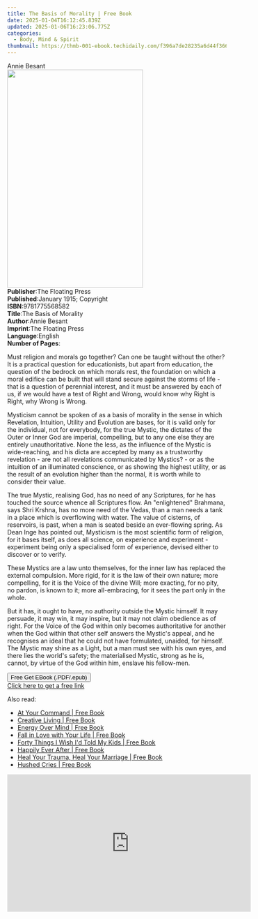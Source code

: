```yaml
---
title: The Basis of Morality | Free Book
date: 2025-01-04T16:12:45.839Z
updated: 2025-01-06T16:23:06.775Z
categories:
  - Body, Mind & Spirit
thumbnail: https://thmb-001-ebook.techidaily.com/f396a7de28235a6d44f366c27f8354f76097a9d0baffb56ee2053b4a36983261.jpg
---
```

<main id="book-container">
  <div class="flex flex-col">
    <div class="book-brief flex-1 py-6 px-4 sm:p-6 md:py-10 md:px-8">
      <!-- brief-->
      <div class="book-brief-main">Annie Besant</div>
    </div>
    <div
      class="book-meta-info flex-1 grid gap-4 col-start-1 col-end-3 row-start-1 sm:mb-6 sm:grid-cols-4 lg:gap-6 lg:col-start-2 lg:row-end-6 lg:row-span-6 lg:mb-0"
    >
      <div
        class="book-meta-info-left place-content-center mt-4 p-4 text-sm leading-6 col-start-2 col-span-2 dark:text-slate-400"
      >
        <img
          class="w-full h-500 object-cover rounded-lg sm:h-255 sm:col-span-2 lg:col-span-full"
          src="https://img-001-ebook.techidaily.com/22e7a3b834317dc4ceff5665bbe1ab2bc51556fbc8925478bd97a0ef77e9bc90.jpg"
          alt=""
          width="312"
          height="500"
        />
      </div>
      <div
        class="book-meta-info-right mt-2 col-start-1 row-start-2 col-span-3 self-center"
      >
        <!-- meta data  -->
        <div class="flex flex-col px-4 md:px-8">
          <div class="flex-1">
            <strong>Publisher</strong>:<span class="px-2"
              >The Floating Press</span
            >
          </div>
          <div class="flex-1">
            <strong>Published</strong>:<span class="px-2"
              >January 1915; Copyright</span
            >
          </div>
          <div class="flex-1">
            <strong>ISBN</strong>:<span class="px-2">9781775568582</span>
          </div>
          <div class="flex-1">
            <strong>Title</strong>:<span class="px-2"
              >The Basis of Morality</span
            >
          </div>
          <div class="flex-1">
            <strong>Author</strong>:<span class="px-2">Annie Besant</span>
          </div>
          <div class="flex-1">
            <strong>Imprint</strong>:<span class="px-2"
              >The Floating Press</span
            >
          </div>
          <div class="flex-1">
            <strong>Language</strong>:<span class="px-2">English</span>
          </div>
          <div class="flex-1">
            <strong>Number of Pages</strong>:<span class="px-2"></span>
          </div>
        </div>
      </div>
    </div>
    <div class="book-description flex-1 py-6 px-4 sm:p-6 md:py-10 md:px-8">
      <div class="book-description-main">
        <div accordion-content="" id="description">
          <p>
            Must religion and morals go together? Can one be taught without the
            other? It is a practical question for educationists, but apart from
            education, the question of the bedrock on which morals rest, the
            foundation on which a moral edifice can be built that will stand
            secure against the storms of life - that is a question of perennial
            interest, and it must be answered by each of us, if we would have a
            test of Right and Wrong, would know why Right is Right, why Wrong is
            Wrong.
          </p>
          <p>
            Mysticism cannot be spoken of as a basis of morality in the sense in
            which Revelation, Intuition, Utility and Evolution are bases, for it
            is valid only for the individual, not for everybody, for the true
            Mystic, the dictates of the Outer or Inner God are imperial,
            compelling, but to any one else they are entirely unauthoritative.
            None the less, as the influence of the Mystic is wide-reaching, and
            his dicta are accepted by many as a trustworthy revelation - are not
            all revelations communicated by Mystics? - or as the intuition of an
            illuminated conscience, or as showing the highest utility, or as the
            result of an evolution higher than the normal, it is worth while to
            consider their value.
          </p>
          <p>
            The true Mystic, realising God, has no need of any Scriptures, for
            he has touched the source whence all Scriptures flow. An
            "enlightened" Brahmana, says Shri Krshna, has no more need of the
            Vedas, than a man needs a tank in a place which is overflowing with
            water. The value of cisterns, of reservoirs, is past, when a man is
            seated beside an ever-flowing spring. As Dean Inge has pointed out,
            Mysticism is the most scientific form of religion, for it bases
            itself, as does all science, on experience and experiment -
            experiment being only a specialised form of experience, devised
            either to discover or to verify.
          </p>
          <p>
            These Mystics are a law unto themselves, for the inner law has
            replaced the external compulsion. More rigid, for it is the law of
            their own nature; more compelling, for it is the Voice of the divine
            Will; more exacting, for no pity, no pardon, is known to it; more
            all-embracing, for it sees the part only in the whole.
          </p>
          <p>
            But it has, it ought to have, no authority outside the Mystic
            himself. It may persuade, it may win, it may inspire, but it may not
            claim obedience as of right. For the Voice of the God within only
            becomes authoritative for another when the God within that other
            self answers the Mystic's appeal, and he recognises an ideal that he
            could not have formulated, unaided, for himself. The Mystic may
            shine as a Light, but a man must see with his own eyes, and there
            lies the world's safety; the materialised Mystic, strong as he is,
            cannot, by virtue of the God within him, enslave his fellow-men.
          </p>
        </div>
        <div class="accordion-fader"></div>
      </div>
    </div>
    <div class="book-excerpts flex-1 py-6 px-4 sm:p-6 md:py-10 md:px-8"></div>
    <div
      class="book-about-author flex-1 py-6 px-4 sm:p-6 md:py-10 md:px-8"
    ></div>
    <div class="book-free-get flex-1 py-6 px-4 sm:p-6 md:py-10 md:px-8">
      <button
        id="btn-free-get"
        class="bg-blue-500 hover:bg-blue-700 text-white font-bold py-2 px-4 rounded"
      >
        Free Get EBook (.PDF/.epub)
      </button>
      <div id="countdown-display" class="px-2 text-lg mt-2"></div>
      <a
        id="free-link"
        class="hidden bg-blue-500 hover:bg-blue-700 text-white font-bold py-2 px-4 rounded"
        href="https://www.ebooks.com/en-us/book/435855/the-basis-of-morality/annie-besant/"
        target="_blank"
        >Click here to get a free link</a
      >
    </div>
    <script>
      let countdownTime = 0;
      let countdownInterval = null;
      document
        .getElementById('btn-free-get')
        .addEventListener('click', startCountdown);
      function startCountdown() {
        countdownTime = new Date().getTime() + 60000 * 3;
        countdownInterval = setInterval(updateCountdown, 1000);
        document.getElementById('btn-free-get').disabled = true;
        document
          .getElementById('btn-free-get')
          .classList.add('bg-gray-500', 'cursor-not-allowed');
      }
      function updateCountdown() {
        let currentTime = new Date().getTime();
        let timeLeft = countdownTime - currentTime;
        let secondsLeft = Math.floor(timeLeft / 1000);
        document.getElementById('countdown-display').innerHTML =
          `Remaining time: ${secondsLeft} seconds.`;
        if (secondsLeft <= 0) {
          clearInterval(countdownInterval);
          document.getElementById('btn-free-get').classList.add('hidden');
          document.getElementById('free-link').classList.remove('hidden');
          document.getElementById('countdown-display').innerHTML = '';
        }
      }
    </script>
  </div>
</main>

<ins class="adsbygoogle"
      style="display:block"
      data-ad-client="ca-pub-7571918770474297"
      data-ad-slot="8358498916"
      data-ad-format="auto"
      data-full-width-responsive="true"></ins>
    

<span class="atpl-alsoreadstyle">Also read:</span>
<div><ul>
<li><a href="https://novels-ebooks.techidaily.com/210192381-9781600379277-at-your-command/"><u>At Your Command | Free Book</u></a></li>
<li><a href="https://novels-ebooks.techidaily.com/210192357-9781600378430-creative-living/"><u>Creative Living | Free Book</u></a></li>
<li><a href="https://novels-ebooks.techidaily.com/210192425-9781614483076-energy-over-mind/"><u>Energy Over Mind | Free Book</u></a></li>
<li><a href="https://novels-ebooks.techidaily.com/210192361-9781614482314-fall-in-love-with-your-life/"><u>Fall in Love with Your Life | Free Book</u></a></li>
<li><a href="https://novels-ebooks.techidaily.com/210192462-9781683505624-forty-things-i-wish-id-told-my-kids/"><u>Forty Things I Wish I'd Told My Kids | Free Book</u></a></li>
<li><a href="https://novels-ebooks.techidaily.com/210192483-9781683508298-happily-ever-after/"><u>Happily Ever After | Free Book</u></a></li>
<li><a href="https://novels-ebooks.techidaily.com/210192508-9781642797473-heal-your-trauma-heal-your-marriage/"><u>Heal Your Trauma, Heal Your Marriage | Free Book</u></a></li>
<li><a href="https://novels-ebooks.techidaily.com/210192458-9781683501480-hushed-cries/"><u>Hushed Cries | Free Book</u></a></li>
</ul></div>

<!-- affiliate ads begin -->
<iframe width="560" height="315" src="https://www.youtube.com/embed/pGHmqD53gc8?si=ymgHIB6Aa7_MoUUf" title="YouTube video player" frameborder="0" allow="accelerometer; autoplay; clipboard-write; encrypted-media; gyroscope; picture-in-picture; web-share" referrerpolicy="strict-origin-when-cross-origin" allowfullscreen></iframe>
<!-- affiliate ads end -->

